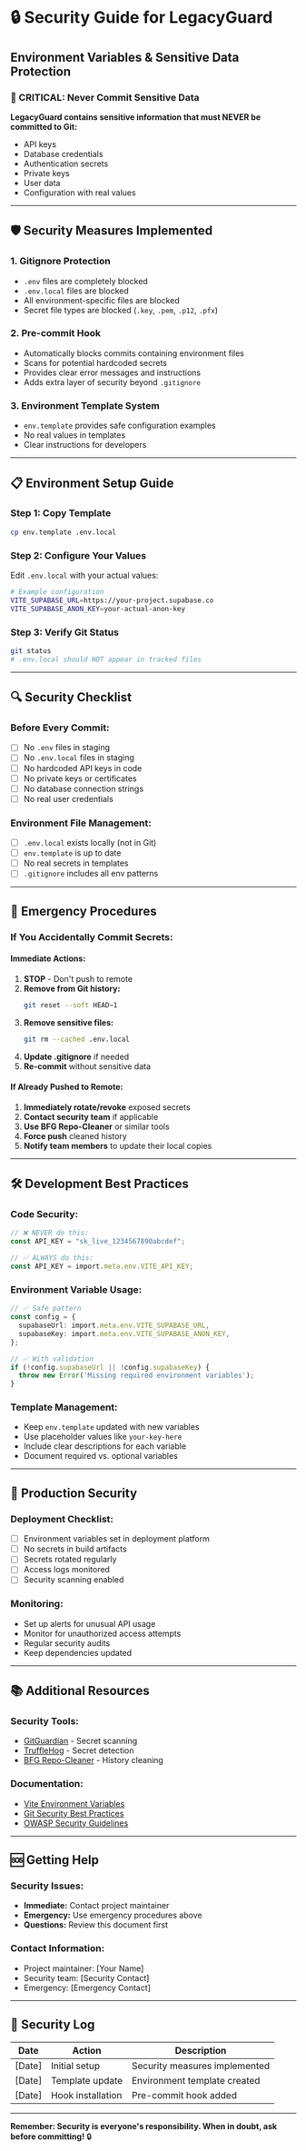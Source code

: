 # 🔒 Security Guide for LegacyGuard

## Environment Variables & Sensitive Data Protection

### 🚨 CRITICAL: Never Commit Sensitive Data

**LegacyGuard contains sensitive information that must NEVER be committed to Git:**
- API keys
- Database credentials
- Authentication secrets
- Private keys
- User data
- Configuration with real values

---

## 🛡️ Security Measures Implemented

### 1. **Gitignore Protection**
- `.env` files are completely blocked
- `.env.local` files are blocked
- All environment-specific files are blocked
- Secret file types are blocked (`.key`, `.pem`, `.p12`, `.pfx`)

### 2. **Pre-commit Hook**
- Automatically blocks commits containing environment files
- Scans for potential hardcoded secrets
- Provides clear error messages and instructions
- Adds extra layer of security beyond `.gitignore`

### 3. **Environment Template System**
- `env.template` provides safe configuration examples
- No real values in templates
- Clear instructions for developers

---

## 📋 Environment Setup Guide

### **Step 1: Copy Template**
```bash
cp env.template .env.local
```

### **Step 2: Configure Your Values**
Edit `.env.local` with your actual values:
```bash
# Example configuration
VITE_SUPABASE_URL=https://your-project.supabase.co
VITE_SUPABASE_ANON_KEY=your-actual-anon-key
```

### **Step 3: Verify Git Status**
```bash
git status
# .env.local should NOT appear in tracked files
```

---

## 🔍 Security Checklist

### **Before Every Commit:**
- [ ] No `.env` files in staging
- [ ] No `.env.local` files in staging
- [ ] No hardcoded API keys in code
- [ ] No private keys or certificates
- [ ] No database connection strings
- [ ] No real user credentials

### **Environment File Management:**
- [ ] `.env.local` exists locally (not in Git)
- [ ] `env.template` is up to date
- [ ] No real secrets in templates
- [ ] `.gitignore` includes all env patterns

---

## 🚨 Emergency Procedures

### **If You Accidentally Commit Secrets:**

#### **Immediate Actions:**
1. **STOP** - Don't push to remote
2. **Remove from Git history:**
   ```bash
   git reset --soft HEAD~1
   ```
3. **Remove sensitive files:**
   ```bash
   git rm --cached .env.local
   ```
4. **Update .gitignore** if needed
5. **Re-commit** without sensitive data

#### **If Already Pushed to Remote:**
1. **Immediately rotate/revoke** exposed secrets
2. **Contact security team** if applicable
3. **Use BFG Repo-Cleaner** or similar tools
4. **Force push** cleaned history
5. **Notify team members** to update their local copies

---

## 🛠️ Development Best Practices

### **Code Security:**
```typescript
// ❌ NEVER do this:
const API_KEY = "sk_live_1234567890abcdef";

// ✅ ALWAYS do this:
const API_KEY = import.meta.env.VITE_API_KEY;
```

### **Environment Variable Usage:**
```typescript
// ✅ Safe pattern
const config = {
  supabaseUrl: import.meta.env.VITE_SUPABASE_URL,
  supabaseKey: import.meta.env.VITE_SUPABASE_ANON_KEY,
};

// ✅ With validation
if (!config.supabaseUrl || !config.supabaseKey) {
  throw new Error('Missing required environment variables');
}
```

### **Template Management:**
- Keep `env.template` updated with new variables
- Use placeholder values like `your-key-here`
- Include clear descriptions for each variable
- Document required vs. optional variables

---

## 🔐 Production Security

### **Deployment Checklist:**
- [ ] Environment variables set in deployment platform
- [ ] No secrets in build artifacts
- [ ] Secrets rotated regularly
- [ ] Access logs monitored
- [ ] Security scanning enabled

### **Monitoring:**
- Set up alerts for unusual API usage
- Monitor for unauthorized access attempts
- Regular security audits
- Keep dependencies updated

---

## 📚 Additional Resources

### **Security Tools:**
- [GitGuardian](https://www.gitguardian.com/) - Secret scanning
- [TruffleHog](https://github.com/trufflesecurity/truffleHog) - Secret detection
- [BFG Repo-Cleaner](https://rtyley.github.io/bfg-repo-cleaner/) - History cleaning

### **Documentation:**
- [Vite Environment Variables](https://vitejs.dev/guide/env-and-mode.html)
- [Git Security Best Practices](https://docs.github.com/en/authentication/keeping-your-account-and-data-secure)
- [OWASP Security Guidelines](https://owasp.org/www-project-top-ten/)

---

## 🆘 Getting Help

### **Security Issues:**
- **Immediate:** Contact project maintainer
- **Emergency:** Use emergency procedures above
- **Questions:** Review this document first

### **Contact Information:**
- Project maintainer: [Your Name]
- Security team: [Security Contact]
- Emergency: [Emergency Contact]

---

## 📝 Security Log

| Date | Action | Description |
|------|--------|-------------|
| [Date] | Initial setup | Security measures implemented |
| [Date] | Template update | Environment template created |
| [Date] | Hook installation | Pre-commit hook added |

---

**Remember: Security is everyone's responsibility. When in doubt, ask before committing!** 🔒
